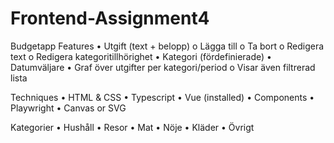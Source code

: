 # Frontend-Assignment4

Budgetapp
Features
•	Utgift (text + belopp)
o	Lägga till
o	Ta bort
o	Redigera text
o	Redigera kategoritillhörighet
•	Kategori (fördefinierade)
•	Datumväljare
•	Graf över utgifter per kategori/period
o	Visar även filtrerad lista

Techniques
•	HTML & CSS
•	Typescript
•	Vue (installed)
•	Components
•	Playwright
•	Canvas or SVG

Kategorier
•	Hushåll
•	Resor
•	Mat
•	Nöje
•	Kläder
•	Övrigt
